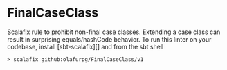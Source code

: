 # FinalCaseClass

Scalafix rule to prohibit non-final case classes.
Extending a case class can result in surprising equals/hashCode behavior.
To run this linter on your codebase, install [sbt-scalafix][] and
from the sbt shell

```
> scalafix github:olafurpg/FinalCaseClass/v1
```

